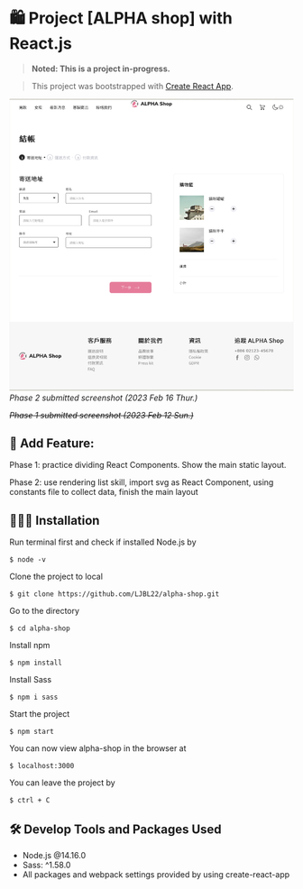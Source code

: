 # 🛍️ Project [ALPHA shop] with React.js

> **Noted: This is a project in-progress.**

> This project was bootstrapped with [Create React App](https://github.com/facebook/create-react-app).

![](./sumbmitted-phase2.png)
_Phase 2 submitted screenshot (2023 Feb 16 Thur.)_

~~_Phase 1 submitted screenshot (2023 Feb 12 Sun.)_~~

## 👀 Add Feature:

Phase 1: practice dividing React Components. Show the main static layout.

Phase 2: use rendering list skill, import svg as React Component, using constants file to collect data, finish the main layout

## 🧑🏻‍💻 Installation

Run terminal first and check if installed Node.js by 
```
$ node -v
```

Clone the project to local
```
$ git clone https://github.com/LJBL22/alpha-shop.git
```

Go to the directory
```
$ cd alpha-shop
```

Install npm
```
$ npm install
```

Install Sass
```
$ npm i sass
```

Start the project
```
$ npm start
```

You can now view alpha-shop in the browser at
```
$ localhost:3000
```

You can leave the project by
```
$ ctrl + C
```

## 🛠️ Develop Tools and Packages Used
- Node.js @14.16.0
- Sass: ^1.58.0
- All packages and webpack settings provided by using create-react-app
